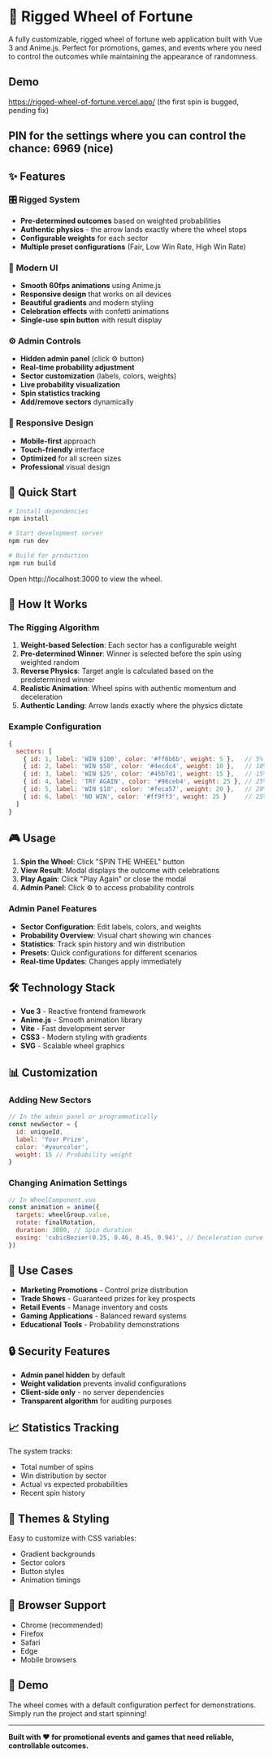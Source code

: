 # 🎯 Rigged Wheel of Fortune

A fully customizable, rigged wheel of fortune web application built with Vue 3 and Anime.js. Perfect for promotions, games, and events where you need to control the outcomes while maintaining the appearance of randomness.

## Demo 
https://rigged-wheel-of-fortune.vercel.app/ (the first spin is bugged, pending fix)
## PIN for the settings where you can control the chance: 6969 (nice)

## ✨ Features

### 🎛️ **Rigged System**
- **Pre-determined outcomes** based on weighted probabilities
- **Authentic physics** - the arrow lands exactly where the wheel stops
- **Configurable weights** for each sector
- **Multiple preset configurations** (Fair, Low Win Rate, High Win Rate)

### 🎨 **Modern UI**
- **Smooth 60fps animations** using Anime.js
- **Responsive design** that works on all devices
- **Beautiful gradients** and modern styling
- **Celebration effects** with confetti animations
- **Single-use spin button** with result display

### ⚙️ **Admin Controls**
- **Hidden admin panel** (click ⚙️ button)
- **Real-time probability adjustment**
- **Sector customization** (labels, colors, weights)
- **Live probability visualization**
- **Spin statistics tracking**
- **Add/remove sectors** dynamically

### 📱 **Responsive Design**
- **Mobile-first** approach
- **Touch-friendly** interface
- **Optimized** for all screen sizes
- **Professional** visual design

## 🚀 Quick Start

```bash
# Install dependencies
npm install

# Start development server
npm run dev

# Build for production
npm run build
```

Open http://localhost:3000 to view the wheel.

## 🎯 How It Works

### The Rigging Algorithm

1. **Weight-based Selection**: Each sector has a configurable weight
2. **Pre-determined Winner**: Winner is selected before the spin using weighted random
3. **Reverse Physics**: Target angle is calculated based on the predetermined winner
4. **Realistic Animation**: Wheel spins with authentic momentum and deceleration
5. **Authentic Landing**: Arrow lands exactly where the physics dictate

### Example Configuration

```javascript
{
  sectors: [
    { id: 1, label: 'WIN $100', color: '#ff6b6b', weight: 5 },   // 5% chance
    { id: 2, label: 'WIN $50', color: '#4ecdc4', weight: 10 },   // 10% chance
    { id: 3, label: 'WIN $25', color: '#45b7d1', weight: 15 },   // 15% chance
    { id: 4, label: 'TRY AGAIN', color: '#96ceb4', weight: 25 }, // 25% chance
    { id: 5, label: 'WIN $10', color: '#feca57', weight: 20 },   // 20% chance
    { id: 6, label: 'NO WIN', color: '#ff9ff3', weight: 25 }     // 25% chance
  ]
}
```

## 🎮 Usage

1. **Spin the Wheel**: Click "SPIN THE WHEEL" button
2. **View Result**: Modal displays the outcome with celebrations
3. **Play Again**: Click "Play Again" or close the modal
4. **Admin Panel**: Click ⚙️ to access probability controls

### Admin Panel Features

- **Sector Configuration**: Edit labels, colors, and weights
- **Probability Overview**: Visual chart showing win chances
- **Statistics**: Track spin history and win distribution
- **Presets**: Quick configurations for different scenarios
- **Real-time Updates**: Changes apply immediately

## 🛠️ Technology Stack

- **Vue 3** - Reactive frontend framework
- **Anime.js** - Smooth animation library
- **Vite** - Fast development server
- **CSS3** - Modern styling with gradients
- **SVG** - Scalable wheel graphics

## 📊 Customization

### Adding New Sectors

```javascript
// In the admin panel or programmatically
const newSector = {
  id: uniqueId,
  label: 'Your Prize',
  color: '#yourcolor',
  weight: 15 // Probability weight
}
```

### Changing Animation Settings

```javascript
// In WheelComponent.vue
const animation = anime({
  targets: wheelGroup.value,
  rotate: finalRotation,
  duration: 3000, // Spin duration
  easing: 'cubicBezier(0.25, 0.46, 0.45, 0.94)', // Deceleration curve
})
```

## 🎯 Use Cases

- **Marketing Promotions** - Control prize distribution
- **Trade Shows** - Guaranteed prizes for key prospects
- **Retail Events** - Manage inventory and costs
- **Gaming Applications** - Balanced reward systems
- **Educational Tools** - Probability demonstrations

## 🔒 Security Features

- **Admin panel hidden** by default
- **Weight validation** prevents invalid configurations
- **Client-side only** - no server dependencies
- **Transparent algorithm** for auditing purposes

## 📈 Statistics Tracking

The system tracks:
- Total number of spins
- Win distribution by sector
- Actual vs expected probabilities
- Recent spin history

## 🎨 Themes & Styling

Easy to customize with CSS variables:
- Gradient backgrounds
- Sector colors
- Button styles
- Animation timings

## 📱 Browser Support

- Chrome (recommended)
- Firefox
- Safari
- Edge
- Mobile browsers

## 🎉 Demo

The wheel comes with a default configuration perfect for demonstrations. Simply run the project and start spinning!

---

**Built with ❤️ for promotional events and games that need reliable, controllable outcomes.**
